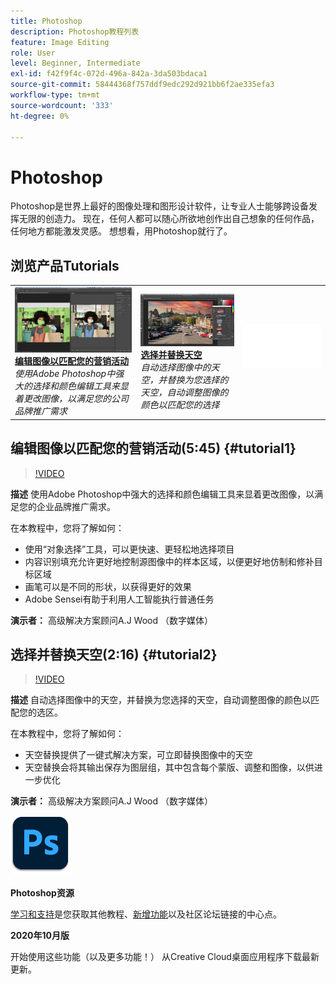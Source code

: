 ```yaml
---
title: Photoshop
description: Photoshop教程列表
feature: Image Editing
role: User
level: Beginner, Intermediate
exl-id: f42f9f4c-072d-496a-842a-3da503bdaca1
source-git-commit: 58444368f757ddf9edc292d921bb6f2ae335efa3
workflow-type: tm+mt
source-wordcount: '333'
ht-degree: 0%

---
```


# Photoshop

Photoshop是世界上最好的图像处理和图形设计软件，让专业人士能够跨设备发挥无限的创造力。 现在，任何人都可以随心所欲地创作出自己想象的任何作品，任何地方都能激发灵感。 想想看，用Photoshop就行了。

## 浏览产品Tutorials

<table style="table-layout:fixed">
<tr>
 <td>
   <a href="photoshop.md#tutorial1">
      <img alt="编辑图像以匹配您的营销活动" src="../assets/PS_ObjectSelect_ContentAware_wood.jpg" />
   </a>
    <div>
   <a href="photoshop.md#tutorial1"><strong>编辑图像以匹配您的营销活动</strong></a>
    </div>
    <em>使用Adobe Photoshop中强大的选择和颜色编辑工具来显着更改图像，以满足您的公司品牌推广需求</em>
    <br>
  </td>
  <td>
    <a href="photoshop.md#tutorial2">
        <img alt="选择并替换天空" src="../assets/PS_Sky_Replace_wood.jpg" />
    </a>
    <div>
    <a href="photoshop.md#tutorial2"><strong>选择并替换天空</strong></a>
    </div>
    <em>自动选择图像中的天空，并替换为您选择的天空，自动调整图像的颜色以匹配您的选择</em>
    <br>
  </td>
  <td>
    <img alt="间隔物" src="../assets/Whitespacer.png" />
    <div>
    <br>
  </td>
</tr>
</table>

## 编辑图像以匹配您的营销活动(5:45) {#tutorial1}

>[!VIDEO](https://video.tv.adobe.com/v/326950?hidetitle=true)

**描述**
使用Adobe Photoshop中强大的选择和颜色编辑工具来显着更改图像，以满足您的企业品牌推广需求。

在本教程中，您将了解如何：
* 使用“对象选择”工具，可以更快速、更轻松地选择项目
* 内容识别填充允许更好地控制源图像中的样本区域，以便更好地仿制和修补目标区域
* 画笔可以是不同的形状，以获得更好的效果
* Adobe Sensei有助于利用人工智能执行普通任务

**演示者：**
高级解决方案顾问A.J Wood （数字媒体）

## 选择并替换天空(2:16) {#tutorial2}

>[!VIDEO](https://video.tv.adobe.com/v/326953?hidetitle=true)

**描述**
自动选择图像中的天空，并替换为您选择的天空，自动调整图像的颜色以匹配您的选区。

在本教程中，您将了解如何：
* 天空替换提供了一键式解决方案，可立即替换图像中的天空
* 天空替换会将其输出保存为图层组，其中包含每个蒙版、调整和图像，以供进一步优化


**演示者：**
高级解决方案顾问A.J Wood （数字媒体）

![Photoshop徽标](../assets/ps_appicon_96.png)

**Photoshop资源**

[学习和支持](https://helpx.adobe.com/cn/support/photoshop.html)是您获取其他教程、[新增功能](https://helpx.adobe.com/cn/photoshop/using/whats-new.html)以及社区论坛链接的中心点。

**2020年10月版**

开始使用这些功能（以及更多功能！） 从Creative Cloud桌面应用程序下载最新更新。

